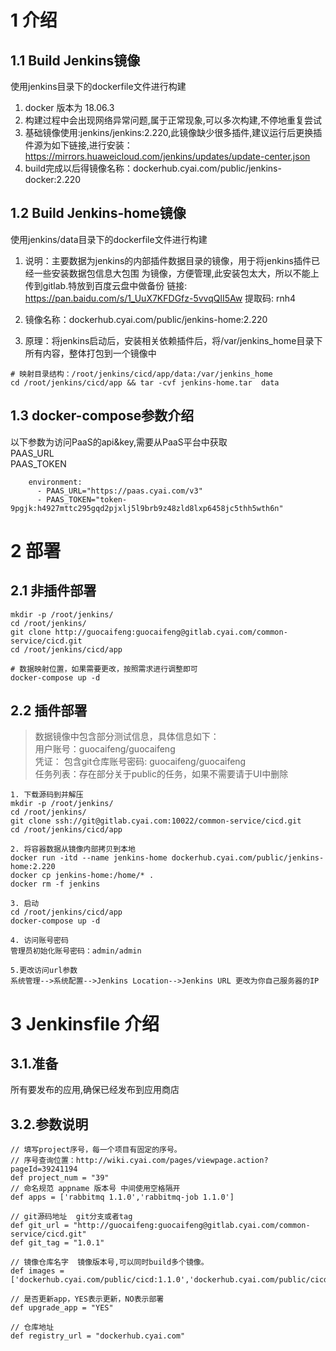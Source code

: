 # 1 介绍
## 1.1 Build Jenkins镜像
使用jenkins目录下的dockerfile文件进行构建

1. docker 版本为 18.06.3
2. 构建过程中会出现网络异常问题,属于正常现象,可以多次构建,不停地重复尝试
3. 基础镜像使用:jenkins/jenkins:2.220,此镜像缺少很多插件,建议运行后更换插件源为如下链接,进行安装：
       https://mirrors.huaweicloud.com/jenkins/updates/update-center.json  
4. build完成以后得镜像名称：dockerhub.cyai.com/public/jenkins-docker:2.220

## 1.2 Build Jenkins-home镜像
使用jenkins/data目录下的dockerfile文件进行构建

1. 说明：主要数据为jenkins的内部插件数据目录的镜像，用于将jenkins插件已经一些安装数据包信息大包围
为镜像，方便管理,此安装包太大，所以不能上传到gitlab.特放到百度云盘中做备份
链接: https://pan.baidu.com/s/1_UuX7KFDGfz-5vvqQlI5Aw 提取码: rnh4
2. 镜像名称：dockerhub.cyai.com/public/jenkins-home:2.220

3. 原理：将jenkins启动后，安装相关依赖插件后，将/var/jenkins_home目录下所有内容，整体打包到一个镜像中
```
# 映射目录结构：/root/jenkins/cicd/app/data:/var/jenkins_home
cd /root/jenkins/cicd/app && tar -cvf jenkins-home.tar  data
```

## 1.3 docker-compose参数介绍
以下参数为访问PaaS的api&key,需要从PaaS平台中获取    
PAAS_URL  
PAAS_TOKEN  
```
    environment:
      - PAAS_URL="https://paas.cyai.com/v3"
      - PAAS_TOKEN="token-9pgjk:h4927mttc295gqd2pjxlj5l9brb9z48zld8lxp6458jc5thh5wth6n"
```


# 2 部署
## 2.1 非插件部署
```
mkdir -p /root/jenkins/
cd /root/jenkins/
git clone http://guocaifeng:guocaifeng@gitlab.cyai.com/common-service/cicd.git
cd /root/jenkins/cicd/app

# 数据映射位置，如果需要更改，按照需求进行调整即可
docker-compose up -d  
```
## 2.2 插件部署

> 数据镜像中包含部分测试信息，具体信息如下：  
用户账号：guocaifeng/guocaifeng  
凭证： 包含git仓库账号密码: guocaifeng/guocaifeng  
任务列表：存在部分关于public的任务，如果不需要请于UI中删除  

```
1. 下载源码到并解压
mkdir -p /root/jenkins/
cd /root/jenkins/
git clone ssh://git@gitlab.cyai.com:10022/common-service/cicd.git
cd /root/jenkins/cicd/app

2. 将容器数据从镜像内部拷贝到本地
docker run -itd --name jenkins-home dockerhub.cyai.com/public/jenkins-home:2.220
docker cp jenkins-home:/home/* .
docker rm -f jenkins

3. 启动
cd /root/jenkins/cicd/app
docker-compose up -d

4. 访问账号密码
管理员初始化账号密码：admin/admin

5.更改访问url参数
系统管理-->系统配置-->Jenkins Location-->Jenkins URL 更改为你自己服务器的IP

```

# 3 Jenkinsfile 介绍
## 3.1.准备
所有要发布的应用,确保已经发布到应用商店

## 3.2.参数说明
```
// 填写project序号，每一个项目有固定的序号。
// 序号查询位置：http://wiki.cyai.com/pages/viewpage.action?pageId=39241194 
def project_num = "39"
// 命名规范 appname 版本号 中间使用空格隔开
def apps = ['rabbitmq 1.1.0','rabbitmq-job 1.1.0']

// git源码地址  git分支或者tag
def git_url = "http://guocaifeng:guocaifeng@gitlab.cyai.com/common-service/cicd.git"
def git_tag = "1.0.1"

// 镜像仓库名字  镜像版本号,可以同时build多个镜像。
def images = ['dockerhub.cyai.com/public/cicd:1.1.0','dockerhub.cyai.com/public/cicd:1.1.1']

// 是否更新app，YES表示更新，NO表示部署
def upgrade_app = "YES"

// 仓库地址
def registry_url = "dockerhub.cyai.com"

```
